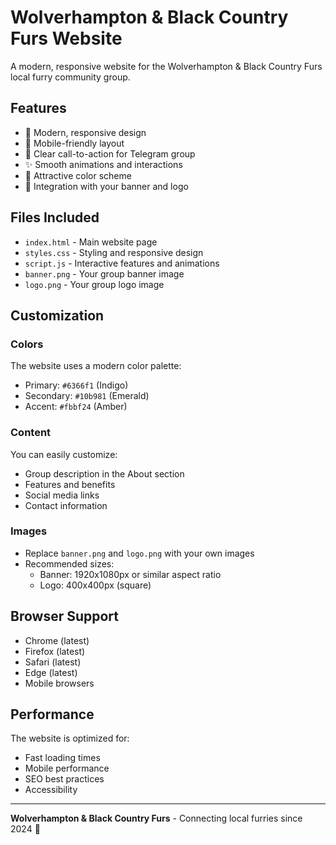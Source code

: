 # Wolverhampton & Black Country Furs Website

A modern, responsive website for the Wolverhampton & Black Country Furs local furry community group.

## Features

- 🎨 Modern, responsive design
- 📱 Mobile-friendly layout
- 🎯 Clear call-to-action for Telegram group
- ✨ Smooth animations and interactions
- 🌈 Attractive color scheme
- 📸 Integration with your banner and logo

## Files Included

- `index.html` - Main website page
- `styles.css` - Styling and responsive design
- `script.js` - Interactive features and animations
- `banner.png` - Your group banner image
- `logo.png` - Your group logo image

## Customization

### Colors
The website uses a modern color palette:
- Primary: `#6366f1` (Indigo)
- Secondary: `#10b981` (Emerald)
- Accent: `#fbbf24` (Amber)

### Content
You can easily customize:
- Group description in the About section
- Features and benefits
- Social media links
- Contact information

### Images
- Replace `banner.png` and `logo.png` with your own images
- Recommended sizes:
  - Banner: 1920x1080px or similar aspect ratio
  - Logo: 400x400px (square)

## Browser Support

- Chrome (latest)
- Firefox (latest)
- Safari (latest)
- Edge (latest)
- Mobile browsers

## Performance

The website is optimized for:
- Fast loading times
- Mobile performance
- SEO best practices
- Accessibility



---

**Wolverhampton & Black Country Furs** - Connecting local furries since 2024 🐾
